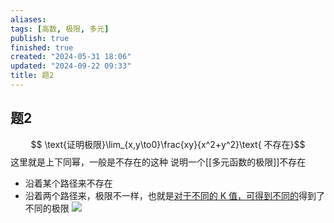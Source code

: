 ```yaml
---
aliases: 
tags: [高数, 极限, 多元]
publish: true
finished: true
created: "2024-05-31 18:06"
updated: "2024-09-22 09:33"
title: 题2
---
```

## 题2 
$$ \text{证明极限}\lim_{x,y\to0}\frac{xy}{x^2+y^2}\text{ 不存在}$$
这里就是上下同幂，一般是不存在的这种 
说明一个[[多元函数的极限]]不存在 
- 沿着某个路径来不存在 
- 沿着两个路径来，极限不一样，也就是[对于不同的 K 值，可得到不同的](obsidian://bookmaster?type=open-book&bid=CFpBcvnBrAaUiHJW&aid=c59984f9-84d1-f8ea-b028-98a0ca8acea5&page=77)得到了不同的极限 
![](https://img.hwenyi.live/202404241137762.webp)
